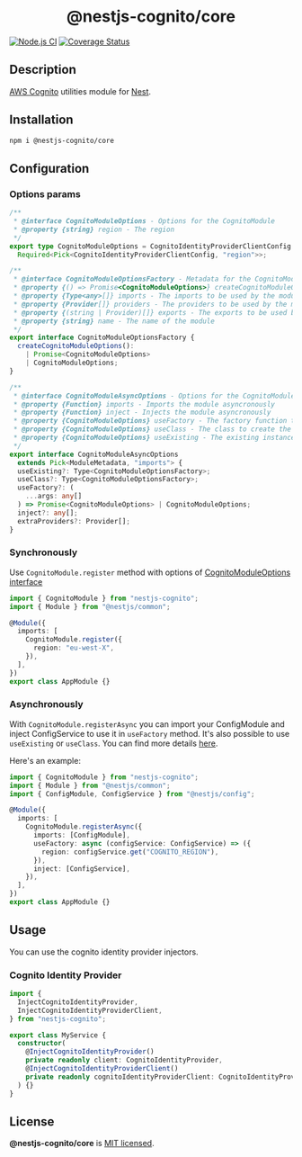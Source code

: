 <h1 align="center">@nestjs-cognito/core</h1>

[![Node.js CI](https://github.com/Lokicoule/nestjs-cognito/actions/workflows/node.js.yml/badge.svg)](https://github.com/Lokicoule/nestjs-cognito/actions/workflows/node.js.yml)
[![Coverage Status](https://coveralls.io/repos/github/Lokicoule/nestjs-cognito-monorepo/badge.svg?branch=main)](https://coveralls.io/github/Lokicoule/nestjs-cognito-monorepo?branch=main)

## Description

[AWS Cognito](https://docs.aws.amazon.com/cognito/latest/developerguide/what-is-amazon-cognito.html) utilities module for [Nest](https://github.com/nestjs/nest).

## Installation

```bash
npm i @nestjs-cognito/core
```

## Configuration

### Options params

```ts
/**
 * @interface CognitoModuleOptions - Options for the CognitoModule
 * @property {string} region - The region
 */
export type CognitoModuleOptions = CognitoIdentityProviderClientConfig &
  Required<Pick<CognitoIdentityProviderClientConfig, "region">>;

/**
 * @interface CognitoModuleOptionsFactory - Metadata for the CognitoModule
 * @property {() => Promise<CognitoModuleOptions>} createCognitoModuleOptions - A factory function to create the CognitoModuleOptions
 * @property {Type<any>[]} imports - The imports to be used by the module
 * @property {Provider[]} providers - The providers to be used by the module
 * @property {(string | Provider)[]} exports - The exports to be used by the module
 * @property {string} name - The name of the module
 */
export interface CognitoModuleOptionsFactory {
  createCognitoModuleOptions():
    | Promise<CognitoModuleOptions>
    | CognitoModuleOptions;
}

/**
 * @interface CognitoModuleAsyncOptions - Options for the CognitoModule
 * @property {Function} imports - Imports the module asyncronously
 * @property {Function} inject - Injects the module asyncronously
 * @property {CognitoModuleOptions} useFactory - The factory function to create the CognitoModuleOptions
 * @property {CognitoModuleOptions} useClass - The class to create the CognitoModuleOptions
 * @property {CognitoModuleOptions} useExisting - The existing instance of the CognitoModuleOptions
 */
export interface CognitoModuleAsyncOptions
  extends Pick<ModuleMetadata, "imports"> {
  useExisting?: Type<CognitoModuleOptionsFactory>;
  useClass?: Type<CognitoModuleOptionsFactory>;
  useFactory?: (
    ...args: any[]
  ) => Promise<CognitoModuleOptions> | CognitoModuleOptions;
  inject?: any[];
  extraProviders?: Provider[];
}
```

### Synchronously

Use `CognitoModule.register` method with options of [CognitoModuleOptions interface](#options-params)

```ts
import { CognitoModule } from "nestjs-cognito";
import { Module } from "@nestjs/common";

@Module({
  imports: [
    CognitoModule.register({
      region: "eu-west-X",
    }),
  ],
})
export class AppModule {}
```

### Asynchronously

With `CognitoModule.registerAsync` you can import your ConfigModule and inject ConfigService to use it in `useFactory` method.
It's also possible to use `useExisting` or `useClass`.
You can find more details [here](https://docs.nestjs.com/techniques/configuration).

Here's an example:

```ts
import { CognitoModule } from "nestjs-cognito";
import { Module } from "@nestjs/common";
import { ConfigModule, ConfigService } from "@nestjs/config";

@Module({
  imports: [
    CognitoModule.registerAsync({
      imports: [ConfigModule],
      useFactory: async (configService: ConfigService) => ({
        region: configService.get("COGNITO_REGION"),
      }),
      inject: [ConfigService],
    }),
  ],
})
export class AppModule {}
```

## Usage

You can use the cognito identity provider injectors.

### Cognito Identity Provider

```ts
import {
  InjectCognitoIdentityProvider,
  InjectCognitoIdentityProviderClient,
} from "nestjs-cognito";

export class MyService {
  constructor(
    @InjectCognitoIdentityProvider()
    private readonly client: CognitoIdentityProvider,
    @InjectCognitoIdentityProviderClient()
    private readonly cognitoIdentityProviderClient: CognitoIdentityProviderClient
  ) {}
}
```

## License

<b>@nestjs-cognito/core</b> is [MIT licensed](LICENSE).
